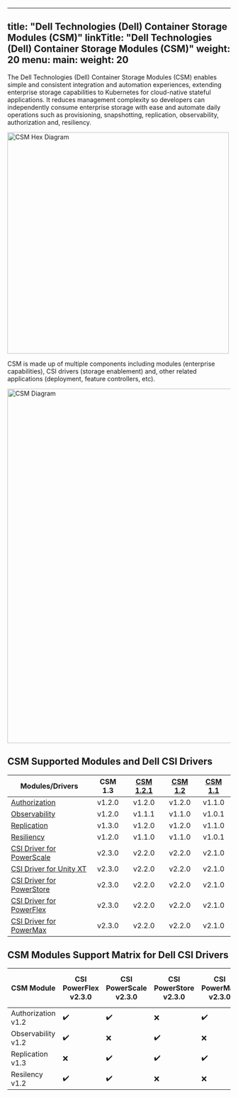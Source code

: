 
---
title: "Dell Technologies (Dell) Container Storage Modules (CSM)"
linkTitle: "Dell Technologies (Dell) Container Storage Modules (CSM)"
weight: 20
menu:
  main:
    weight: 20
---

The Dell Technologies (Dell) Container Storage Modules (CSM) enables simple and consistent integration and automation experiences, extending enterprise storage capabilities to Kubernetes for cloud-native stateful applications. It reduces management complexity so developers can independently consume enterprise storage with ease and automate daily operations such as provisioning, snapshotting, replication, observability, authorization and, resiliency.

<img src="csm_hexagon.png" alt="CSM Hex Diagram" width="500"/>

CSM is made up of multiple components including modules (enterprise capabilities), CSI drivers (storage enablement) and, other related applications (deployment, feature controllers, etc).

<img src="csm_diagram.jpg" alt="CSM Diagram" width="800"/>

## CSM Supported Modules and Dell CSI Drivers

| Modules/Drivers | CSM 1.3 | [CSM 1.2.1](../v1/) | [CSM 1.2](../v2/) | [CSM 1.1](../v3/) | 
| - | :-: | :-: | :-: | :-: |
| [Authorization](https://hub.docker.com/r/dellemc/csm-authorization-sidecar) | v1.2.0 | v1.2.0 | v1.2.0 | v1.1.0 |
| [Observability](https://hub.docker.com/r/dellemc/csm-topology) | v1.2.0 | v1.1.1 | v1.1.0 | v1.0.1 |
| [Replication](https://hub.docker.com/r/dellemc/dell-csi-replicator) | v1.3.0 | v1.2.0 | v1.2.0 | v1.1.0 |
| [Resiliency](https://hub.docker.com/r/dellemc/podmon) | v1.2.0 | v1.1.0 | v1.1.0 | v1.0.1 |
| [CSI Driver for PowerScale](https://hub.docker.com/r/dellemc/csi-isilon/tags) | v2.3.0 | v2.2.0 | v2.2.0 | v2.1.0 | 
| [CSI Driver for Unity XT](https://hub.docker.com/r/dellemc/csi-unity/tags) | v2.3.0 | v2.2.0 | v2.2.0 | v2.1.0 |
| [CSI Driver for PowerStore](https://hub.docker.com/r/dellemc/csi-powerstore/tags) | v2.3.0 | v2.2.0 | v2.2.0| v2.1.0 |
| [CSI Driver for PowerFlex](https://hub.docker.com/r/dellemc/csi-vxflexos/tags) | v2.3.0 | v2.2.0 | v2.2.0 | v2.1.0 |
| [CSI Driver for PowerMax](https://hub.docker.com/r/dellemc/csi-powermax/tags) | v2.3.0 | v2.2.0 | v2.2.0 | v2.1.0 |



## CSM Modules Support Matrix for Dell CSI Drivers 

| CSM Module        | CSI PowerFlex v2.3.0 | CSI PowerScale v2.3.0 | CSI PowerStore v2.3.0 | CSI PowerMax v2.3.0 | CSI Unity XT v2.3.0    |
| ----------------- | -------------- | --------------- | --------------- | ------------- | --------------- |
| Authorization v1.2| ✔️              | ✔️               | ❌              | ✔️             | ❌            |
| Observability v1.2| ✔️              | ❌              | ✔️               | ❌            | ❌            |
| Replication   v1.3| ❌             | ✔️              | ✔️               | ✔️             | ❌            |
| Resilency     v1.2| ✔️              | ✔️              | ❌              | ❌            | ✔️             |